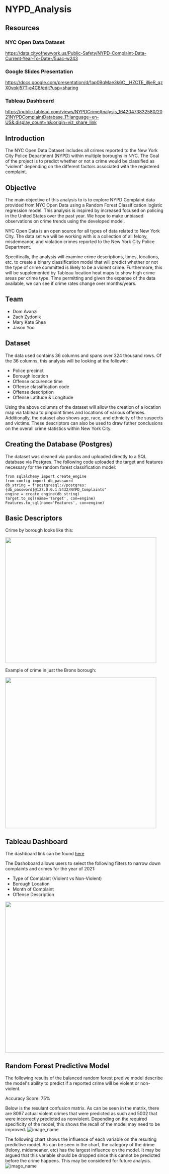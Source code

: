 # NYPD_Analysis

## Resources 

### NYC Open Data Dataset 
https://data.cityofnewyork.us/Public-Safety/NYPD-Complaint-Data-Current-Year-To-Date-/5uac-w243 

### Google Slides Presentation
https://docs.google.com/presentation/d/1ap0BqMae3k6C__HZCTE_iIljeR_qzX0vpkj57T-e4C8/edit?usp=sharing

### Tableau Dashboard 
https://public.tableau.com/views/NYPDCrimeAnalysis_16420473832580/2021NYPDComplaintDatabase_1?:language=en-US&:display_count=n&:origin=viz_share_link

## Introduction

The NYC Open Data Dataset includes all crimes reported to the New York City Police Department (NYPD) within multiple boroughs in NYC. The Goal of the project is to predict whether or not a crime would be classified as "violent" depending on the different factors associated with the registered complaint. 

## Objective

The main objective of this analysis to is to explore NYPD Complaint data provided from NYC Open Data using a Random Forest Classification logistic regression model. This analysis is inspired by increased focused on policing in the United States over the past year. We hope to make unbiased observations on crime trends using the developed model.

NYC Open Data is an open source for all types of data related to New York City. The data set we will be working with is a collection of all felony, misdemeanor, and violation crimes reported to the New York City Police Department.

Specifically, the analysis will examine crime descriptions, times, locations, etc. to create a binary classification model that will predict whether or not the type of crime committed is likely to be a violent crime. Furthermore, this will be supplemented by Tableau location heat maps to show high crime areas per crime type. Time permitting and given the expanse of the data available, we can see if crime rates change over months/years.

## Team

- Dom Avanzi
- Zach Zydonik 
- Mary Kate Shea
- Jason Yoo

## Dataset
The data used contains 36 columns and spans over 324 thousand rows. Of the 36 columns, this analysis will be looking at the followin:
* Police precinct
* Borough location
* Offense occurence time
* Offense classification code
* Offense description
* Offense Latitude & Longitude

Using the above columns of the dataset will allow the creation of a location map via tableau to pinpoint times and locations of various offenses.
Additionally, the dataset also shows age, race, and ethnicity of the suspects and victims. These descriptors can also be used to draw futher conclusions on the overall crime statistics within New York City.


## Creating the Database (Postgres)
The dataset was cleaned via pandas and uploaded directly to a SQL database via Postgres. The following code uploaded the target and features necessary for the random forest classification model:

```
from sqlalchemy import create_engine
from config import db_password
db_string = f"postgresql://postgres:{db_password}@127.0.0.1:5432/NYPD_Complaints"
engine = create_engine(db_string)
Target.to_sql(name='Target', con=engine)
Features.to_sql(name='Features', con=engine)
```

## Basic Descriptors
Crime by borough looks like this:

<img src = "./Resources/crime_by_borough.png"  width="480" height="400">

Example of crime in just the Bronx borough:

<img src = "./Resources/bronx_crimes.png" width="480" height="480">

## Tableau Dashboard

The dashboard link can be found [here](https://public.tableau.com/views/NYPDCrimeAnalysis_16420473832580/2021NYPDComplaintDatabase_1?:language=en-US&:display_count=n&:origin=viz_share_link)

The Dashoboard allows users to select the following filters to narrow down complaints and crimes for the year of 2021:
* Type of Complaint (Violent vs Non-Violent)
* Borough Location
* Month of Complaint
* Offense Description

<img src = "./Resources/dashboard_screenshot.png" width="720" height="480">

## Random Forest Predictive Model

The following results of the balanced random forest predive model describe the model's ability to predict if a reported crime will be violent or non-violent.

Accuracy Score: 75%

Below is the resulant confusion matrix. As can be seen in the matrix, there are 8097 actual violent crimes that were predicted as such and 5002 that were incorrectly predicted as nonviolent. Depending on the required specificity of the model, this shows the recall of the model may need to be improved.
![image_name](Resources/Confusion_Matrix.png)

The following chart shows the influence of each variable on the resulting predictive model. As can be seen in the chart, the category of the drime (felony, midemeaner, etc) has the largest influence on the model. It may be argued that this variable should be dropped since this cannot be predicted before the crime happens. This may be considered for future analysis. 
![image_name](Resources/Variable_influence.png) 

